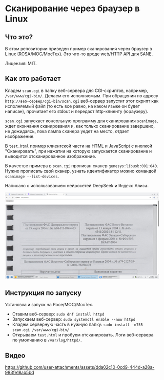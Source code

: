 # Сканирование через браузер в Linux

## Что это?

В этом репозитории приведен пример сканирования через браузер в Linux (ROSA/МОС/МосТех). Это что-то вроде web/HTTP API для SANE.

Лицензия: MIT.

## Как это работает

Кладем `scan.cgi` в папку веб-сервера для CGI-скриптов, например, `/var/www/cgi-bin/`. Делаем его исполняемым. При обращении по адресу `http://веб-сервер/cgi-bin/scan.cgi` веб-сервер запустит этот скрипт как исполняемый файл (то есть все равно, на каком языке он будет написан), прочитает его stdout и передаст http-клиенту (юраузеру).

`scan.cgi` запускает консольную программу для сканирования `scanimage`, ждет окончания сканирования и, как только сканирование завершено, не дожидаясь, пока лампа сканера уедет на место, отдает изображение.

В `test.html` пример клиентской части на HTML и JavaScript с кнопкой "Сканировать", при нажатии на которую запускается сканирование и выводится отсканированное изображение.

В качестве примера в `scan.cgi` прописан сканер `genesys:libusb:001:040`. Нужно прописать свой сканер, узнать идентификатор можно командой `scanimage --list-devices`.

Написано с использованием нейросетей DeepSeek и Яндекс Алиса.

![Пример](screenshot.jpg)

## Инструкция по запуску

Установка и запуск на Росе/МОС/МосТех.

* Ставим веб-сервер: `sudo dnf install httpd`
* Запускаем веб-сервер: `sudo systemctl enable --now httpd`
* Кладем серверную часть в нужную папку: `sudo install -m755 scan.cgi /var/www/cgi-bin/`
* Открываем `test.html` и пробуем отсканировать. Логи веб-сервера по умолчанию в `/var/log/httpd/`.

## Видео

https://github.com/user-attachments/assets/dda02c10-0cd9-444d-a28a-983fe18ab5bd

